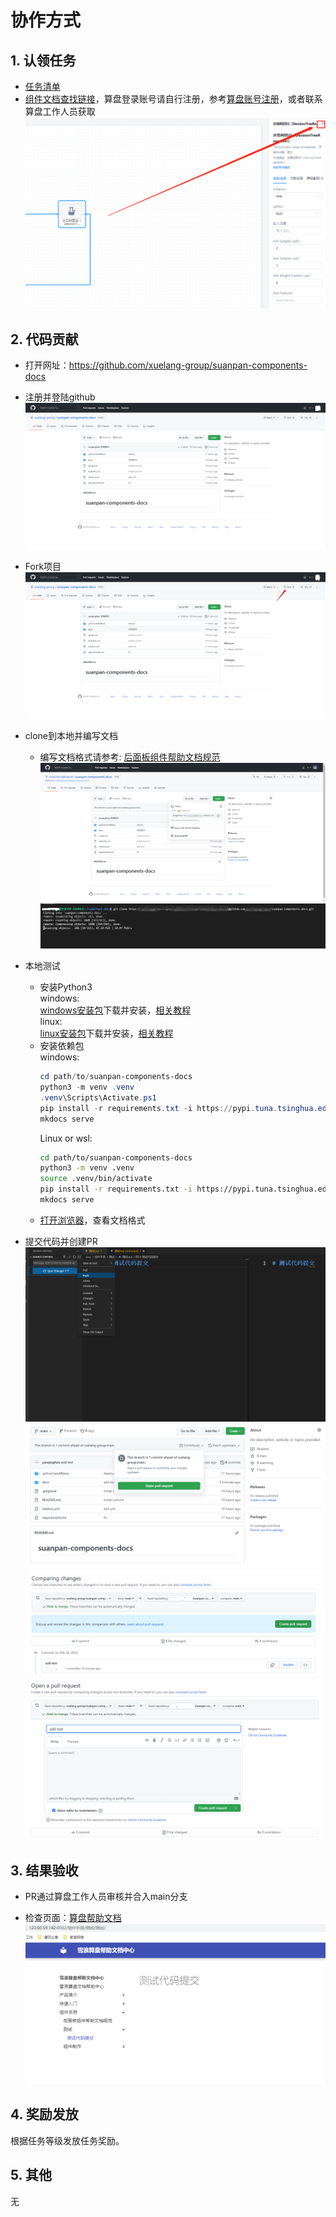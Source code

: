 # 协作方式
## 1. 认领任务

- [任务清单](https://xuelangyun.yuque.com/docs/share/61ad8170-5d2f-49c4-8194-625f5a4a576e?#Fcxm)
- [组件文档查找链接](https://sp.xuelangyun.com/)，算盘登录账号请自行注册，参考[算盘账号注册](../产品简介/开始使用雪浪算盘.md)，或者联系算盘工作人员获取
![](./img/10.png)
## 2. 代码贡献

- 打开网址：https://github.com/xuelang-group/suanpan-components-docs

- 注册并登陆github
![](./img/1.png)

- Fork项目
![](./img/2.png)

- clone到本地并编写文档
    - 编写文档格式请参考: [后面板组件帮助文档规范](./后面板组件帮助文档规范.md)
    ![](./img/3.png)
    ![](./img/4.png)

- 本地测试
    - 安装Python3
    <br />windows:<br />
    [windows安装包](https://www.python.org/ftp/python/3.9.10/python-3.9.10-amd64.exe)下载并安装，[相关教程](https://phoenixnap.com/kb/how-to-install-python-3-windows)
    <br />linux:<br />
    [linux安装包](https://www.python.org/ftp/python/3.9.10/Python-3.9.10.tgz)下载并安装，[相关教程](https://www.liquidweb.com/kb/how-to-install-python-3-on-centos-7/)
    - 安装依赖包
    <br />windows:
        ```powershell
        cd path/to/suanpan-components-docs
        python3 -m venv .venv
        .venv\Scripts\Activate.ps1
        pip install -r requirements.txt -i https://pypi.tuna.tsinghua.edu.cn/simple
        mkdocs serve
        ```
        Linux or wsl:<br />
        ```bash
        cd path/to/suanpan-components-docs
        python3 -m venv .venv
        source .venv/bin/activate
        pip install -r requirements.txt -i https://pypi.tuna.tsinghua.edu.cn/simple
        mkdocs serve
        ``` 
    - [打开浏览器](http://localhost:8082)，查看文档格式

- 提交代码并创建PR
![](./img/5.png)
![](./img/6.png)
![](./img/7.png)
![](./img/8.png)

## 3. 结果验收

- PR通过算盘工作人员审核并合入main分支

- 检查页面：[算盘帮助文档](http://123.60.59.142:8082/)
![](./img/9.png)

## 4. 奖励发放
根据任务等级发放任务奖励。
## 5. 其他
无